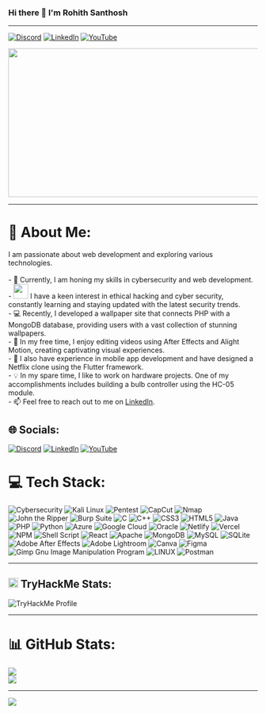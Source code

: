 ### Hi there 👋 I'm Rohith Santhosh
---
[![Discord](https://img.shields.io/badge/Discord-%237289DA.svg?logo=discord&logoColor=white)](https://discord.gg/6KPxbq7U) [![LinkedIn](https://img.shields.io/badge/LinkedIn-%230077B5.svg?logo=linkedin&logoColor=white)](https://www.linkedin.com/in/rohith-santhosh/) [![YouTube](https://img.shields.io/badge/YouTube-%23FF0000.svg?logo=YouTube&logoColor=white)](https://youtube.com/@amber_beatz) 
<div align="center">
  <img src="https://media.tenor.com/54mjjpuowCgAAAAC/ninjala-jane.gif" width="800" height="300"/>
</div>

---

# 💫 About Me:
I am passionate about web development and exploring various technologies.<br><br>- 🔭 Currently, I am honing my skills in cybersecurity and web development.<br>- <img src="https://media.giphy.com/media/WUlplcMpOCEmTGBtBW/giphy.gif" width="30"> I have a keen interest in ethical hacking and cyber security, constantly learning and staying updated with the latest security trends. <br>- 💻 Recently, I developed a wallpaper site that connects PHP with a MongoDB database, providing users with a vast collection of stunning wallpapers.<br>- 🎥 In my free time, I enjoy editing videos using After Effects and Alight Motion, creating captivating visual experiences.<br>- 📱 I also have experience in mobile app development and have designed a Netflix clone using the Flutter framework.<br>- 💡 In my spare time, I like to work on hardware projects. One of my accomplishments includes building a bulb controller using the HC-05 module.<br>- 📫 Feel free to reach out to me on [LinkedIn](https://www.linkedin.com/in/rohith-santhosh/).


## 🌐 Socials:
[![Discord](https://img.shields.io/badge/Discord-%237289DA.svg?logo=discord&logoColor=white)](https://discord.gg/6KPxbq7U) [![LinkedIn](https://img.shields.io/badge/LinkedIn-%230077B5.svg?logo=linkedin&logoColor=white)](https://www.linkedin.com/in/rohith-santhosh/) [![YouTube](https://img.shields.io/badge/YouTube-%23FF0000.svg?logo=YouTube&logoColor=white)](https://youtube.com/@amber_beatz) 



# 💻 Tech Stack:
![Cybersecurity](https://img.shields.io/badge/cybersecurity-%23000000.svg?style=flat-square&logo=hackthebox&logoColor=white) ![Kali Linux](https://img.shields.io/badge/Kali_Linux-%23555857.svg?style=flat-square&logo=kalilinux&logoColor=white) ![Pentest](https://img.shields.io/badge/Pentest-%23FF5733.svg?style=flat-square&logo=redhat&logoColor=white) ![CapCut](https://img.shields.io/badge/CapCut-%23000000.svg?style=flat-square&logo=tiktok&logoColor=white) ![Nmap](https://img.shields.io/badge/Nmap-%23238b45.svg?style=flat-square&logo=nodedotjs&logoColor=white) ![John the Ripper](https://img.shields.io/badge/John_the_Ripper-%23FFD700.svg?style=flat-square&logo=security&logoColor=black) ![Burp Suite](https://img.shields.io/badge/Burp_Suite-%23FF8800.svg?style=flat-square&logo=jetbrains&logoColor=white) ![C](https://img.shields.io/badge/c-%2300599C.svg?style=flat-square&logo=c&logoColor=white) ![C++](https://img.shields.io/badge/c++-%2300599C.svg?style=flat-square&logo=c%2B%2B&logoColor=white) ![CSS3](https://img.shields.io/badge/css3-%231572B6.svg?style=flat-square&logo=css3&logoColor=white) ![HTML5](https://img.shields.io/badge/html5-%23E34F26.svg?style=flat-square&logo=html5&logoColor=white) ![Java](https://img.shields.io/badge/java-%23ED8B00.svg?style=flat-square&logo=java&logoColor=white) ![PHP](https://img.shields.io/badge/php-%23777BB4.svg?style=flat-square&logo=php&logoColor=white) ![Python](https://img.shields.io/badge/python-3670A0?style=flat-square&logo=python&logoColor=ffdd54) ![Azure](https://img.shields.io/badge/azure-%230072C6.svg?style=flat-square&logo=azure-devops&logoColor=white) ![Google Cloud](https://img.shields.io/badge/Google%20Cloud-%234285F4.svg?style=flat-square&logo=google-cloud&logoColor=white) ![Oracle](https://img.shields.io/badge/Oracle-F80000?style=flat-square&logo=oracle&logoColor=white) ![Netlify](https://img.shields.io/badge/netlify-%23000000.svg?style=flat-square&logo=netlify&logoColor=#00C7B7) ![Vercel](https://img.shields.io/badge/vercel-%23000000.svg?style=flat-square&logo=vercel&logoColor=white) ![NPM](https://img.shields.io/badge/NPM-%23000000.svg?style=flat-square&logo=npm&logoColor=white) ![Shell Script](https://img.shields.io/badge/shell_script-%23121011.svg?style=flat-square&logo=gnu-bash&logoColor=white) ![React](https://img.shields.io/badge/react-%2320232a.svg?style=flat-square&logo=react&logoColor=%2361DAFB) ![Apache](https://img.shields.io/badge/apache-%23D42029.svg?style=flat-square&logo=apache&logoColor=white) ![MongoDB](https://img.shields.io/badge/MongoDB-%234ea94b.svg?style=flat-square&logo=mongodb&logoColor=white) ![MySQL](https://img.shields.io/badge/mysql-%2300f.svg?style=flat-square&logo=mysql&logoColor=white) ![SQLite](https://img.shields.io/badge/sqlite-%2307405e.svg?style=flat-square&logo=sqlite&logoColor=white) ![Adobe After Effects](https://img.shields.io/badge/Adobe%20After%20Effects-9999FF.svg?style=flat-square&logo=Adobe%20After%20Effects&logoColor=white) ![Adobe Lightroom](https://img.shields.io/badge/Adobe%20Lightroom-31A8FF.svg?style=flat-square&logo=Adobe%20Lightroom&logoColor=white) ![Canva](https://img.shields.io/badge/Canva-%2300C4CC.svg?style=flat-square&logo=Canva&logoColor=white) ![Figma](https://img.shields.io/badge/figma-%23F24E1E.svg?style=flat-square&logo=figma&logoColor=white) ![Gimp Gnu Image Manipulation Program](https://img.shields.io/badge/Gimp-657D8B?style=flat-square&logo=gimp&logoColor=FFFFFF) ![LINUX](https://img.shields.io/badge/Linux-FCC624?style=flat-square&logo=linux&logoColor=black) ![Postman](https://img.shields.io/badge/Postman-FF6C37?style=flat-square&logo=postman&logoColor=white) 

---
## <img src="https://tryhackme.com/img/favicon.png" alt="TryHackMe Logo" width="20"/> TryHackMe Stats:
![TryHackMe Profile](https://tryhackme.com/api/v2/badges/public-profile?userPublicId=706216)

----

# 📊 GitHub Stats:
![](https://github-readme-streak-stats.herokuapp.com/?user=Rohith-48&theme=blue-green&hide_border=false)<br/>
![](https://github-readme-stats.vercel.app/api/top-langs/?username=Rohith-48&theme=blue-green&hide_border=false&include_all_commits=false&count_private=true&layout=compact)

---
[![](https://visitcount.itsvg.in/api?id=Rohith-48&label=Profile%20Views&color=9&icon=6&pretty=true)](https://visitcount.itsvg.in)
